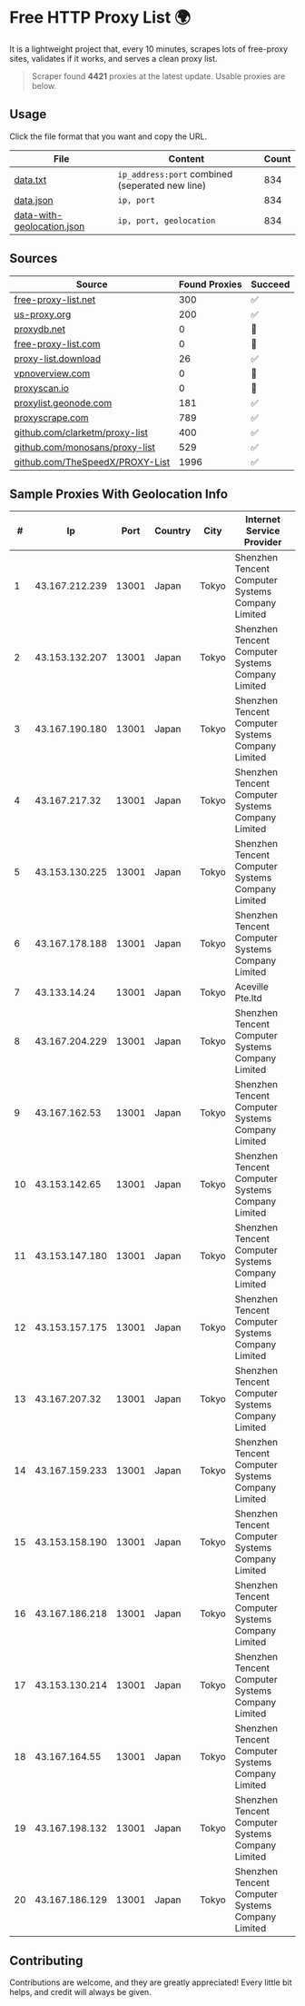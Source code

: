 
# Free HTTP Proxy List 🌍

It is a lightweight project that, every 10 minutes, scrapes lots of free-proxy sites, validates if it works, and serves a clean proxy list.


> Scraper found **4421** proxies at the latest update. Usable proxies are below.

## Usage

Click the file format that you want and copy the URL.


|File|Content|Count|
|----|-------|-----|
|[data.txt](https://raw.githubusercontent.com/themiralay/Proxy-List-World/master/data.txt)|`ip_address:port` combined (seperated new line)|834|
|[data.json](https://raw.githubusercontent.com/themiralay/Proxy-List-World/master/data.json)|`ip, port`|834|
|[data-with-geolocation.json](https://raw.githubusercontent.com/themiralay/Proxy-List-World/master/data-with-geolocation.json)|`ip, port, geolocation`|834|

## Sources

|Source|Found Proxies|Succeed|
|------|-------------|-------|
|[free-proxy-list.net](https://free-proxy-list.net)|300|✅|
|[us-proxy.org](https://www.us-proxy.org)|200|✅|
|[proxydb.net](http://proxydb.net)|0|🚫|
|[free-proxy-list.com](https://free-proxy-list.com/?page=&port=&type%5B%5D=http&type%5B%5D=https&up_time=0&search=Search)|0|🚫|
|[proxy-list.download](https://www.proxy-list.download/HTTP)|26|✅|
|[vpnoverview.com](https://vpnoverview.com/privacy/anonymous-browsing/free-proxy-servers)|0|🚫|
|[proxyscan.io](https://www.proxyscan.io)|0|🚫|
|[proxylist.geonode.com](https://proxylist.geonode.com/api/proxy-list?limit=300&page=1&sort_by=lastChecked&sort_type=desc&protocols=http,https)|181|✅|
|[proxyscrape.com](https://api.proxyscrape.com/v2/?request=displayproxies&protocol=http&timeout=10000&country=all&ssl=all&anonymity=all)|789|✅|
|[github.com/clarketm/proxy-list](https://raw.githubusercontent.com/clarketm/proxy-list/master/proxy-list-raw.txt)|400|✅|
|[github.com/monosans/proxy-list](https://raw.githubusercontent.com/monosans/proxy-list/main/proxies/http.txt)|529|✅|
|[github.com/TheSpeedX/PROXY-List](https://raw.githubusercontent.com/TheSpeedX/PROXY-List/master/http.txt)|1996|✅|


## Sample Proxies With Geolocation Info

|#|Ip|Port|Country|City|Internet Service Provider|
|-|--|----|-------|----|-------------------------|
|1|43.167.212.239|13001|Japan|Tokyo|Shenzhen Tencent Computer Systems Company Limited|
|2|43.153.132.207|13001|Japan|Tokyo|Shenzhen Tencent Computer Systems Company Limited|
|3|43.167.190.180|13001|Japan|Tokyo|Shenzhen Tencent Computer Systems Company Limited|
|4|43.167.217.32|13001|Japan|Tokyo|Shenzhen Tencent Computer Systems Company Limited|
|5|43.153.130.225|13001|Japan|Tokyo|Shenzhen Tencent Computer Systems Company Limited|
|6|43.167.178.188|13001|Japan|Tokyo|Shenzhen Tencent Computer Systems Company Limited|
|7|43.133.14.24|13001|Japan|Tokyo|Aceville Pte.ltd|
|8|43.167.204.229|13001|Japan|Tokyo|Shenzhen Tencent Computer Systems Company Limited|
|9|43.167.162.53|13001|Japan|Tokyo|Shenzhen Tencent Computer Systems Company Limited|
|10|43.153.142.65|13001|Japan|Tokyo|Shenzhen Tencent Computer Systems Company Limited|
|11|43.153.147.180|13001|Japan|Tokyo|Shenzhen Tencent Computer Systems Company Limited|
|12|43.153.157.175|13001|Japan|Tokyo|Shenzhen Tencent Computer Systems Company Limited|
|13|43.167.207.32|13001|Japan|Tokyo|Shenzhen Tencent Computer Systems Company Limited|
|14|43.167.159.233|13001|Japan|Tokyo|Shenzhen Tencent Computer Systems Company Limited|
|15|43.153.158.190|13001|Japan|Tokyo|Shenzhen Tencent Computer Systems Company Limited|
|16|43.167.186.218|13001|Japan|Tokyo|Shenzhen Tencent Computer Systems Company Limited|
|17|43.153.130.214|13001|Japan|Tokyo|Shenzhen Tencent Computer Systems Company Limited|
|18|43.167.164.55|13001|Japan|Tokyo|Shenzhen Tencent Computer Systems Company Limited|
|19|43.167.198.132|13001|Japan|Tokyo|Shenzhen Tencent Computer Systems Company Limited|
|20|43.167.186.129|13001|Japan|Tokyo|Shenzhen Tencent Computer Systems Company Limited|



## Contributing

Contributions are welcome, and they are greatly appreciated! Every
little bit helps, and credit will always be given.

